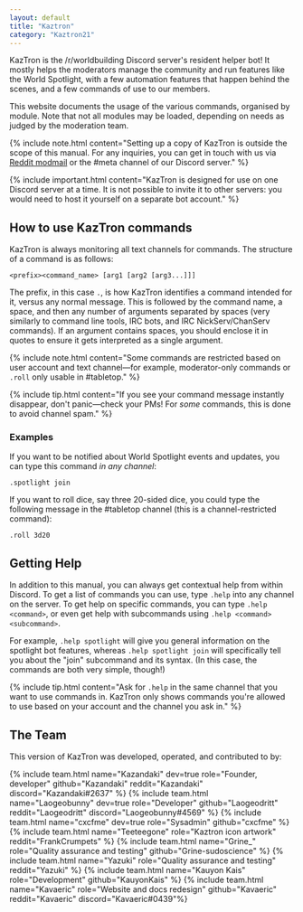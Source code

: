 ```yaml
---
layout: default
title: "Kaztron"
category: "Kaztron21"
---
```


KazTron is the /r/worldbuilding Discord server's resident helper bot! It mostly helps the moderators manage the community and run features like the World Spotlight, with a few automation features that happen behind the scenes, and a few commands of use to our members.

This website documents the usage of the various commands, organised by module. Note that not all modules may be loaded, depending on needs as judged by the moderation team.

{% include note.html content="Setting up a copy of KazTron is outside the scope of this manual. For any inquiries, you can get in touch with us via [Reddit modmail](https://www.reddit.com/message/compose?to=%2Fr%2Fworldbuilding&subject=KazTron&message=I%27m%20writing%20to%20you%20about%20KazTron.%0D%0D%3CType%20your%20comments%20here%3E) or the #meta channel of our Discord server." %}

{% include important.html content="KazTron is designed for use on one Discord server at a time. It is not possible to invite it to other servers: you would need to host it yourself on a separate bot account." %}

## How to use KazTron commands

KazTron is always monitoring all text channels for commands. The structure of a command is as follows:

```
<prefix><command_name> [arg1 [arg2 [arg3...]]]
```

The prefix, in this case `.`, is how KazTron identifies a command intended for it, versus any normal message. This is followed by the command name, a space, and then any number of arguments separated by spaces (very similarly to command line tools, IRC bots, and IRC NickServ/ChanServ commands). If an argument contains spaces, you should enclose it in quotes to ensure it gets interpreted as a single argument.

{% include note.html content="Some commands are restricted based on user account and text channel&mdash;for example, moderator-only commands or `.roll` only usable in #tabletop." %}

{% include tip.html content="If you see your command message instantly disappear, don't panic&mdash;check your PMs! For *some* commands, this is done to avoid channel spam." %}

### Examples

If you want to be notified about World Spotlight events and updates, you can type this command *in any channel*:

```
.spotlight join
```

If you want to roll dice, say three 20-sided dice, you could type the following message in the #tabletop channel (this is a channel-restricted command):

```
.roll 3d20
```

## Getting Help

In addition to this manual, you can always get contextual help from within Discord. To get a list of commands you can use, type `.help` into any channel on the server. To get help on specific commands, you can type `.help <command>`, or even get help with subcommands using `.help <command> <subcommand>`.

For example, `.help spotlight` will give you general information on the spotlight bot features, whereas `.help spotlight join` will specifically tell you about the "join" subcommand and its syntax. (In this case, the commands are both very simple, though!)

{% include tip.html content="Ask for `.help` in the same channel that you want to use commands in. KazTron only shows commands you're allowed to use based on your account and the channel you ask in." %}

## The Team

This version of KazTron was developed, operated, and contributed to by:

{% include team.html name="Kazandaki" dev=true role="Founder, developer" github="Kazandaki" reddit="Kazandaki" discord="Kazandaki#2637" %}
{% include team.html name="Laogeobunny" dev=true role="Developer" github="Laogeodritt" reddit="Laogeodritt" discord="Laogeobunny#4569" %}
{% include team.html name="cxcfme" dev=true role="Sysadmin" github="cxcfme" %}
{% include team.html name="Teeteegone" role="Kaztron icon artwork" reddit="FrankCrumpets" %}
{% include team.html name="Grine_" role="Quality assurance and testing" github="Grine-sudoscience" %}
{% include team.html name="Yazuki" role="Quality assurance and testing" reddit="Yazuki" %}
{% include team.html name="Kauyon Kais" role="Development" github="KauyonKais" %}
{% include team.html name="Kavaeric" role="Website and docs redesign" github="Kavaeric" reddit="Kavaeric" discord="Kavaeric#0439"%}
